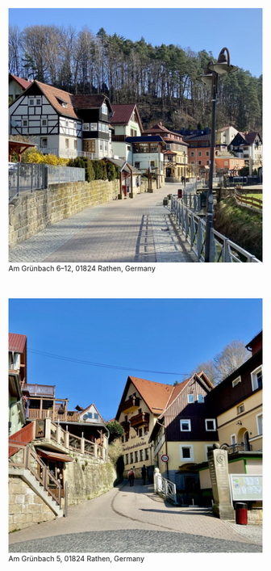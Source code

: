 ![IMG355](photos/IMG355.jpg)
Am Grünbach 6–12, 01824 Rathen, Germany
\
\
\
\
![IMG357](photos/IMG357.jpg)
Am Grünbach 5, 01824 Rathen, Germany